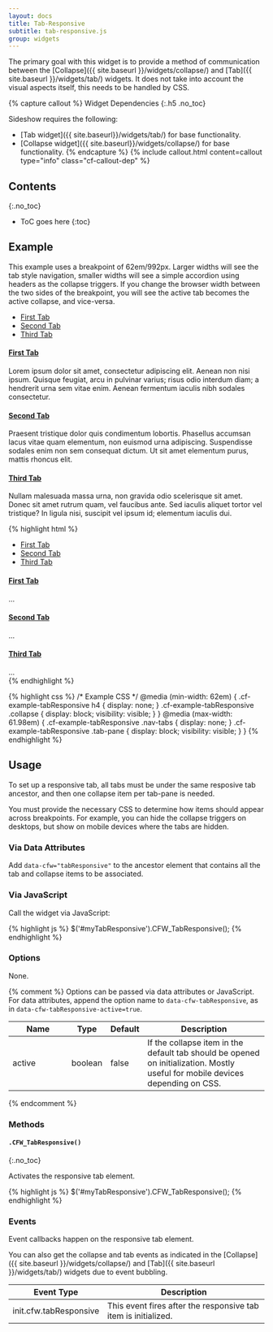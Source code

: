 ```yaml
---
layout: docs
title: Tab-Responsive
subtitle: tab-responsive.js
group: widgets
---
```


The primary goal with this widget is to provide a method of communication between the [Collapse]({{ site.baseurl }}/widgets/collapse/) and [Tab]({{ site.baseurl }}/widgets/tab/) widgets.  It does not take into account the visual aspects itself, this needs to be handled by CSS.

{% capture callout %}
Widget Dependencies
{:.h5 .no_toc}

Sideshow requires the following:

* [Tab widget]({{ site.baseurl}}/widgets/tab/) for base functionality.
* [Collapse widget]({{ site.baseurl}}/widgets/collapse/) for base functionality.
{% endcapture %}
{% include callout.html content=callout type="info" class="cf-callout-dep" %}

## Contents
{:.no_toc}

* ToC goes here
{:toc}

## Example

This example uses a breakpoint of 62em/992px.  Larger widths will see the tab style navigation, smaller widths will see a simple accordion using headers as the collapse triggers.  If you change the browser width between the two sides of the breakpoint, you will see the active tab becomes the active collapse, and vice-versa.

<div class="cf-example">
    <div data-cfw="tabResponsive" class="cf-example-tabResponsive">
        <ul class="nav nav-tabs">
            <li class="nav-item"><a href="#tabr0" class="nav-link" data-cfw="tab">First Tab</a></li>
            <li class="nav-item"><a href="#tabr1" class="nav-link" data-cfw="tab">Second Tab</a></li>
            <li class="nav-item"><a href="#tabr2" class="nav-link" data-cfw="tab">Third Tab</a></li>
        </ul>
        <div class="tab-content">
            <div id="tabr0" class="tab-pane">
                <h4><a href="#tabr0_collapse" data-cfw="collapse">First Tab <span class="caret"></span></a></h4>
                <div  id="tabr0_collapse" class="collapse">
                    <p>Lorem ipsum dolor sit amet, consectetur adipiscing elit. Aenean non nisi ipsum. Quisque feugiat, arcu in pulvinar varius; risus odio interdum diam; a hendrerit urna sem vitae enim. Aenean fermentum iaculis nibh sodales consectetur.</p>
                </div>
            </div>
            <div id="tabr1" class="tab-pane">
                <h4><a href="#tabr1_collapse" data-cfw="collapse">Second Tab <span class="caret"></span></a></h4>
                <div id="tabr1_collapse" class="collapse">
                    <p>Praesent tristique dolor quis condimentum lobortis. Phasellus accumsan lacus vitae quam elementum, non euismod urna adipiscing. Suspendisse sodales enim non sem consequat dictum. Ut sit amet elementum purus, mattis rhoncus elit.</p>
                </div>
            </div>
            <div id="tabr2" class="tab-pane">
                <h4><a href="#tabr2_collapse" data-cfw="collapse">Third Tab <span class="caret"></span></a></h4>
                <div id="tabr2_collapse" class="collapse">
                    <p>Nullam malesuada massa urna, non gravida odio scelerisque sit amet. Donec sit amet rutrum quam, vel faucibus ante. Sed iaculis aliquet tortor vel tristique? In ligula nisi, suscipit vel ipsum id; elementum iaculis dui.</p>
                </div>
            </div>
        </div>
    </div>
</div>

{% highlight html %}
<div data-cfw="tabResponsive" class="cf-example-tabResponsive">
    <ul class="nav nav-tabs">
        <li class="nav-item"><a href="#tabr0" class="nav-link" data-cfw="tab">First Tab</a></li>
        <li class="nav-item"><a href="#tabr1" class="nav-link" data-cfw="tab">Second Tab</a></li>
        <li class="nav-item"><a href="#tabr2" class="nav-link" data-cfw="tab">Third Tab</a></li>
    </ul>
    <div class="tab-content">
        <div id="tabr0" class="tab-pane">
            <h4><a href="#tabr0_collapse" data-cfw="collapse">First Tab <span class="caret"></span></a></h4>
            <div  id="tabr0_collapse" class="collapse">
                ...
            </div>
        </div>
        <div id="tabr1" class="tab-pane">
            <h4><a href="#tabr1_collapse" data-cfw="collapse">Second Tab <span class="caret"></span></a></h4>
            <div  id="tabr1_collapse" class="collapse">
                ...
            </div>
        </div>
        <div id="tabr2" class="tab-pane">
            <h4><a href="#tabr2_collapse" data-cfw="collapse">Third Tab <span class="caret"></span></a></h4>
            <div  id="tabr2_collapse" class="collapse">
                ...
            </div>
        </div>
    </div>
</div>
{% endhighlight %}

{% highlight css %}
/* Example CSS */
@media (min-width: 62em) {
    .cf-example-tabResponsive h4 {
        display: none;
    }
    .cf-example-tabResponsive .collapse {
        display: block;
        visibility: visible;
    }
}
@media (max-width: 61.98em) {
    .cf-example-tabResponsive .nav-tabs {
        display: none;
    }
    .cf-example-tabResponsive .tab-pane {
        display: block;
        visibility: visible;
    }
}
{% endhighlight %}

## Usage

To set up a responsive tab, all tabs must be under the same resposive tab ancestor, and then one collapse item per tab-pane is needed.

You must provide the necessary CSS to determine how items should appear across breakpoints.  For example, you can hide the collapse triggers on desktops, but show on mobile devices where the tabs are hidden.

### Via Data Attributes

Add `data-cfw="tabResponsive"` to the ancestor element that contains all the tab and collapse items to be associated.

### Via JavaScript

Call the widget via JavaScript:

{% highlight js %}
$('#myTabResponsive').CFW_TabResponsive();
{% endhighlight %}

### Options

None.

{% comment %}
Options can be passed via data attributes or JavaScript. For data attributes, append the option name to `data-cfw-tabResponsive`, as in `data-cfw-tabResponsive-active=true`.

<div class="table-scroll">
    <table class="table table-bordered table-striped">
        <thead>
            <tr>
                <th style="width: 100px;">Name</th>
                <th style="width: 50px;">Type</th>
                <th style="width: 50px;">Default</th>
                <th>Description</th>
            </tr>
        </thead>
        <tbody>
            <tr>
                <td>active</td>
                <td>boolean</td>
                <td>false</td>
                <td>If the collapse item in the default tab should be opened on initialization. Mostly useful for mobile devices depending on CSS.</td>
            </tr>
        </tbody>
    </table>
</div>
{% endcomment %}

### Methods

#### `.CFW_TabResponsive()`
{:.no_toc}

Activates the responsive tab element.

{% highlight js %}
$('#myTabResponsive').CFW_TabResponsive();
{% endhighlight %}

### Events

Event callbacks happen on the responsive tab element.

You can also get the collapse and tab events as indicated in the [Collapse]({{ site.baseurl }}/widgets/collapse/) and [Tab]({{ site.baseurl }}/widgets/tab/) widgets due to event bubbling.

<div class="table-scroll">
    <table class="table table-bordered table-striped">
        <thead>
            <tr>
                <th style="width: 150px;">Event Type</th>
                <th>Description</th>
            </tr>
        </thead>
        <tbody>
            <tr>
                <td>init.cfw.tabResponsive</td>
                <td>This event fires after the responsive tab item is initialized.</td>
            </tr>
        </tbody>
    </table>
</div>
